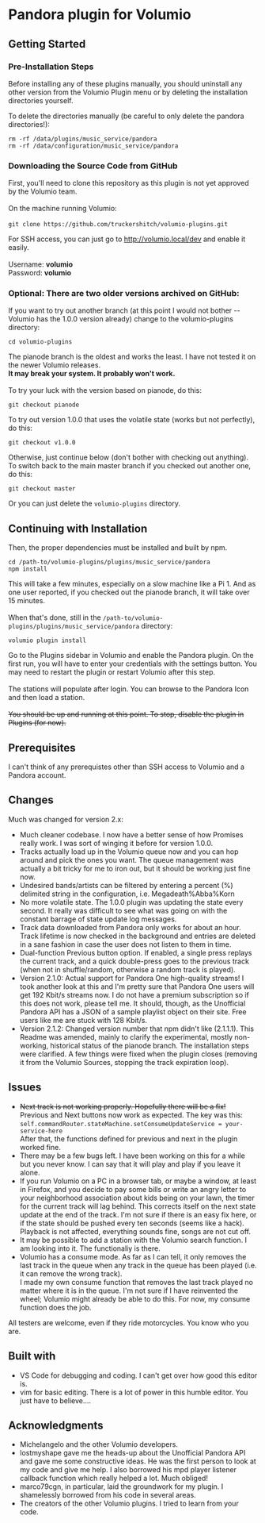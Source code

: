 # Pandora plugin for Volumio

## Getting Started

### Pre-Installation Steps

Before installing any of these plugins manually, you should uninstall any other version from the Volumio Plugin menu or by deleting the installation directories yourself.<br/>

To delete the directories manually (be careful to only delete the pandora directories!):

`rm -rf /data/plugins/music_service/pandora`<br/>
`rm -rf /data/configuration/music_service/pandora`

### Downloading the Source Code from GitHub

First, you'll need to clone this repository as this plugin is not yet approved by the Volumio team.<br/>
<br/>
On the machine running Volumio:<br/>
<br/>
`git clone https://github.com/truckershitch/volumio-plugins.git`<br/>

For SSH access, you can just go to http://volumio.local/dev and enable it easily.<br/>
<br/>
Username: <b>volumio</b><br/>
Password: <b>volumio</b><br/>

### <b>Optional:</b> There are two older versions archived on GitHub:

If you want to try out another branch (at this point I would not bother -- Volumio has the 1.0.0 version already) change to the volumio-plugins directory:

`cd volumio-plugins`

The pianode branch is the oldest and works the least.  I have not tested it on the newer Volumio releases.<br/>
<b>It may break your system.  It probably won't work.</b><br/>
<br/>
To try your luck with the version based on pianode, do this:

`git checkout pianode`

To try out version 1.0.0 that uses the volatile state (works but not perfectly), do this:

`git checkout v1.0.0`

Otherwise, just continue below (don't bother with checking out anything).  To switch back to the main master branch if you checked out another one, do this:

`git checkout master`

Or you can just delete the `volumio-plugins` directory.

## Continuing with Installation

Then, the proper dependencies must be installed and built by npm.

`cd /path-to/volumio-plugins/plugins/music_service/pandora`<br/>
`npm install`

This will take a few minutes, especially on a slow machine like a Pi 1.  And as one user reported, if you checked out the pianode branch, it will take over 15 minutes.<br/>
<br/>
When that's done, still in the `/path-to/volumio-plugins/plugins/music_service/pandora` directory:

`volumio plugin install`

Go to the Plugins sidebar in Volumio and enable the Pandora plugin.  On the first run, you will have to enter your credentials with the settings button.  You may need to restart the plugin or restart Volumio after this step.<br/>
<br/>
The stations will populate after login.  You can browse to the Pandora Icon and then load a station.<br/>
<br/>
~~You should be up and running at this point.  To stop, disable the plugin in Plugins (for now).~~<br/>

## Prerequisites

I can't think of any prerequistes other than SSH access to Volumio and a Pandora account.<br/>

## Changes

Much was changed for version 2.x:

* Much cleaner codebase.  I now have a better sense of how Promises really work.  I was sort of winging it before for version 1.0.0.
* Tracks actually load up in the Volumio queue now and you can hop around and pick the ones you want.  The queue management was actually a bit tricky for me to iron out, but it should be working just fine now.
* Undesired bands/artists can be filtered by entering a percent (%) delimited string in the configuration, i.e. Megadeath%Abba%Korn
* No more volatile state.  The 1.0.0 plugin was updating the state every second.  It really was difficult to see what was going on with the constant barrage of state update log messages.
* Track data downloaded from Pandora only works for about an hour.  Track lifetime is now checked in the background and entries are deleted in a sane fashion in case the user does not listen to them in time.
* Dual-function Previous button option.  If enabled, a single press replays the current track, and a quick double-press goes to the previous track (when not in shuffle/random, otherwise a random track is played).
* Version 2.1.0: Actual support for Pandora One high-quality streams!  I took another look at this and I'm pretty sure that Pandora One users will get 192 Kbit/s streams now.  I do not have a premium subscription so if this does not work, please tell me.  It should, though, as the Unofficial Pandora API has a JSON of a sample playlist object on their site.  Free users like me are stuck with 128 Kbit/s.
* Version 2.1.2: Changed version number that npm didn't like (2.1.1.1).  This Readme was amended, mainly to clarify the experimental, mostly non-working, historical status of the pianode branch.  The installation steps were clarified.  A few things were fixed when the plugin closes (removing it from the Volumio Sources, stopping the track expiration loop).

## Issues

* ~~Next track is not working properly.  Hopefully there will be a fix!~~<br/>
Previous and Next buttons now work as expected.  The key was this:<br/>
`self.commandRouter.stateMachine.setConsumeUpdateService = your-service-here`<br/>
After that, the functions defined for previous and next in the plugin worked fine.
* There may be a few bugs left.  I have been working on this for a while but you never know.  I can say that it will play and play if you leave it alone.
* If you run Volumio on a PC in a browser tab, or maybe a window, at least in Firefox, and you decide to pay some bills or write an angry letter to your neighborhood association about kids being on your lawn, the timer for the current track will lag behind.  This corrects itself on the next state update at the end of the track.  I'm not sure if there is an easy fix here, or if the state should be pushed every ten seconds (seems like a hack).  Playback is not affected, everything sounds fine, songs are not cut off.
* It may be possible to add a station with the Volumio search function.  I am looking into it.  The functionaliy is there.
* Volumio has a consume mode.  As far as I can tell, it only removes the last track in the queue when any track in the queue has been played (i.e. it can remove the wrong track).<br/>
I made my own consume function that removes the last track played no matter where it is in the queue.  I'm not sure if I have reinvented the wheel; Volumio might already be able to do this.  For now, my consume function does the job.

All testers are welcome, even if they ride motorcycles.  You know who you are.

## Built with

* VS Code for debugging and coding.  I can't get over how good this editor is.
* vim for basic editing.  There is a lot of power in this humble editor.  You just have to believe....

## Acknowledgments

* Michelangelo and the other Volumio developers.
* lostmyshape gave me the heads-up about the Unofficial Pandora API and gave me some constructive ideas.  He was the first person to look at my code and give me help.  I also borrowed his mpd player listener callback function which really helped a lot.  Much obliged!
* marco79cgn, in particular, laid the groundwork for my plugin.  I shamelessly borrowed from his code in several areas.
* The creators of the other Volumio plugins.  I tried to learn from your code.

